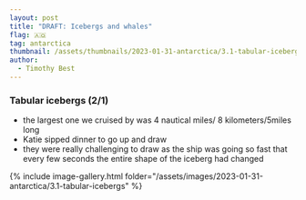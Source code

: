 ```yaml
---
layout: post
title: "DRAFT: Icebergs and whales"
flag: 🇦🇶
tag: antarctica
thumbnail: /assets/thumbnails/2023-01-31-antarctica/3.1-tabular-icebergs/IMG_2566.jpg
author:
  - Timothy Best
---
```


### Tabular icebergs (2/1)

- the largest one we cruised by was 4 nautical miles/ 8 kilometers/5miles long
- Katie sipped dinner to go up and draw
- they were really challenging to draw as the ship was going so fast that every few seconds the entire shape of the iceberg had changed

{% include image-gallery.html folder="/assets/images/2023-01-31-antarctica/3.1-tabular-icebergs" %}
